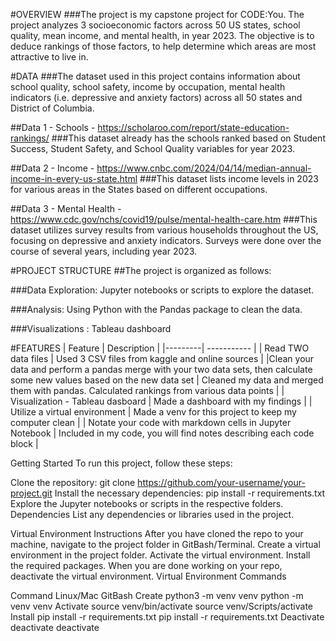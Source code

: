 #OVERVIEW
###The project is my capstone project for CODE:You. The project analyzes 3 socioeconomic factors across 50 US states, school quality, mean income, and mental health, in year 2023.  The objective is to deduce rankings of those factors, to help determine which areas are most attractive to live in.

#DATA
###The dataset used in this project contains information about school quality, school safety, income by occupation, mental health indicators (i.e. depressive and anxiety factors) across all 50 states and District of Columbia.

##Data 1 - Schools - https://scholaroo.com/report/state-education-rankings/ 
###This dataset already has the schools ranked based on Student Success, Student Safety, and School Quality variables for year 2023.

##Data 2 - Income - https://www.cnbc.com/2024/04/14/median-annual-income-in-every-us-state.html
###This dataset lists income levels in 2023 for various areas in the States based on different occupations.

##Data 3 - Mental Health - https://www.cdc.gov/nchs/covid19/pulse/mental-health-care.htm
###This dataset utilizes survey results from various households throughout the US, focusing on depressive and anxiety indicators.  Surveys were done over the course of several years, including year 2023.

#PROJECT STRUCTURE
##The project is organized as follows:

###Data Exploration: Jupyter notebooks or scripts to explore the dataset.

###Analysis: Using Python with the Pandas package to clean the data.

###Visualizations :  Tableau dashboard

#FEATURES
| Feature |	Description |
|---------| ----------- |
| Read TWO data files |	Used 3 CSV files from kaggle and online sources |
|Clean your data and perform a pandas merge with your two data sets, then calculate some new values based on the new data set | Cleaned my data and merged them with pandas. Calculated rankings from various data points |
| Visualization - Tableau dasboard | Made a dashboard with my findings |
| Utilize a virtual environment |	Made a venv for this project to keep my computer clean |
| Notate your code with markdown cells in Jupyter Notebook | Included in my code, you will find notes describing each code block |

Getting Started
To run this project, follow these steps:

Clone the repository: git clone https://github.com/your-username/your-project.git
Install the necessary dependencies: pip install -r requirements.txt
Explore the Jupyter notebooks or scripts in the respective folders.
Dependencies
List any dependencies or libraries used in the project.

Virtual Environment Instructions
After you have cloned the repo to your machine, navigate to the project folder in GitBash/Terminal.
Create a virtual environment in the project folder.
Activate the virtual environment.
Install the required packages.
When you are done working on your repo, deactivate the virtual environment.
Virtual Environment Commands

Command	Linux/Mac	GitBash
Create	python3 -m venv venv	python -m venv venv
Activate	source venv/bin/activate	source venv/Scripts/activate
Install	pip install -r requirements.txt	pip install -r requirements.txt
Deactivate	deactivate	deactivate